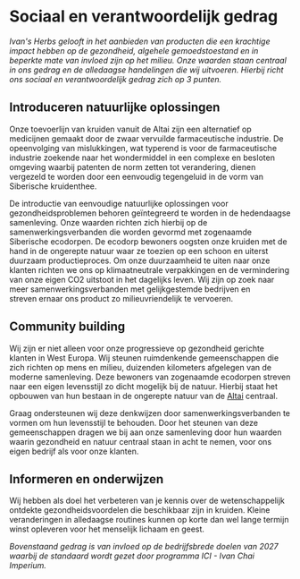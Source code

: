 # Sociaal en verantwoordelijk gedrag

_Ivan's Herbs gelooft in het aanbieden van producten die een krachtige impact hebben op de gezondheid, algehele gemoedstoestand en in beperkte mate van invloed zijn op het milieu. Onze waarden staan centraal in ons gedrag en de alledaagse handelingen die wij uitvoeren. Hierbij richt ons sociaal en verantwoordelijk gedrag zich op 3 punten._

## Introduceren natuurlijke oplossingen

Onze toevoerlijn van kruiden vanuit de Altai zijn een alternatief op medicijnen gemaakt door de zwaar vervuilde farmaceutische industrie. De opeenvolging van mislukkingen, wat typerend is voor de farmaceutische industrie zoekende naar het wondermiddel in een complexe en besloten omgeving waarbij patenten de norm zetten tot verandering, dienen vergezeld te worden door een eenvoudig tegengeluid in de vorm van Siberische kruidenthee. 

De introductie van eenvoudige natuurlijke oplossingen voor gezondheidsproblemen behoren geïntegreerd te worden in de hedendaagse samenleving. Onze waarden richten zich hierbij op de samenwerkingsverbanden die worden gevormd met zogenaamde Siberische ecodorpen. De ecodorp bewoners oogsten onze kruiden met de hand in de ongerepte natuur waar ze toezien op een schoon en uiterst duurzaam productieproces. Om onze duurzaamheid te uiten naar onze klanten richten we ons op klimaatneutrale verpakkingen en de vermindering van onze eigen CO2 uitstoot in het dagelijks leven. Wij zijn op zoek naar meer samenwerkingsverbanden met gelijkgestemde bedrijven en streven ernaar ons product zo milieuvriendelijk te vervoeren. 

## Community building 

Wij zijn er niet alleen voor onze progressieve op gezondheid gerichte klanten in West Europa. Wij steunen ruimdenkende gemeenschappen die zich richten op mens en milieu, duizenden kilometers afgelegen van de moderne samenleving. Deze bewoners van zogenaamde ecodorpen streven naar een eigen levensstijl zo dicht mogelijk bij de natuur. Hierbij staat het opbouwen van hun bestaan in de ongerepte natuur van de [Altai](https://www.google.com/search?q=Altai&source=lnms&tbm=isch&sa=X&ved=0ahUKEwjPo6uBtsblAhUGKlAKHXGYDW0Q_AUIEigB&biw=1366&bih=657) centraal. 

Graag ondersteunen wij deze denkwijzen door samenwerkingsverbanden te vormen om hun levensstijl te behouden. Door het steunen van deze gemeenschappen dragen we bij aan onze samenleving door hun waarden waarin gezondheid en natuur centraal staan in acht te nemen, voor ons eigen bedrijf als voor onze klanten. 

## Informeren en onderwijzen

Wij hebben als doel het verbeteren van je kennis over de wetenschappelijk ontdekte gezondheidsvoordelen die beschikbaar zijn in kruiden. Kleine veranderingen in alledaagse routines kunnen op korte dan wel lange termijn winst opleveren voor het menselijk lichaam en geest.

_Bovenstaand gedrag is van invloed op de bedrijfsbrede doelen van 2027 waarbij de standaard wordt gezet door programma ICI - Ivan Chai Imperium._
